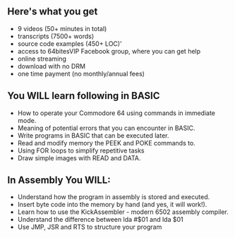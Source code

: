 <h2>Here's what you get</h2>

<ul class="pros">
<li>9 videos (50+ minutes in total)</li>
<li>transcripts (7500+ words)</li>
<li>source code examples (450+ LOC)'</li>
<li>access to 64bitesVIP Facebook group, where you can get help</li>
<li>online streaming</li>
<li>download with no DRM</li>
<li>one time payment (no monthly/annual fees)</li>
</ul>

  <h2>You WILL learn following in BASIC</h2>

<ul class="pros">
<li>How to operate your Commodore 64 using commands in immediate mode.</li>
<li>Meaning of potential errors that you can encounter in BASIC.</li>
<li>Write programs in BASIC that can be executed later.</li>
<li>Read and modify memory the PEEK and POKE commands to.</li>
<li>Using FOR loops to simplify repetitive tasks</li>
<li>Draw simple images with READ and DATA.</li>
</ul>


  <h2>In Assembly You WILL:</h2>

<ul class="pros">
<li>Understand how the program in assembly is stored and executed.</li>
<li>Insert byte code into the memory by hand (and yes, it will work!).</li>
<li>Learn how to use the KickAssembler - modern 6502 assembly compiler.</li>
<li>Understand the difference between lda #$01 and lda $01</li>
<li>Use JMP, JSR and RTS to structure your program</li>
</ul>
